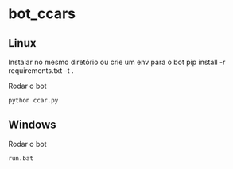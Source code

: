 # bot_ccars


## Linux


Instalar no mesmo diretório ou crie um env para o bot
    pip install -r requirements.txt -t .

Rodar o bot

    python ccar.py


## Windows 


Rodar o bot

    run.bat
